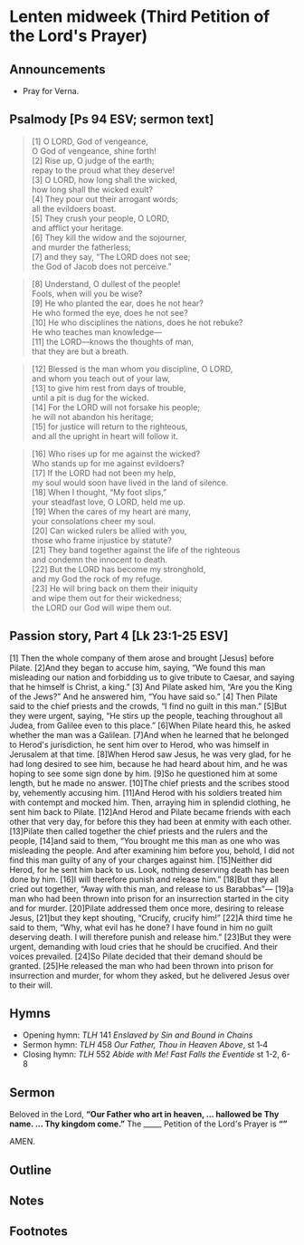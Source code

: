 <head>
<meta charset="utf-8">
<style>
</style>
<title>sermon</title>
</head>

# Lenten midweek (Third Petition of the Lord's Prayer)

## Announcements

* Pray for Verna.

## Psalmody [Ps 94 ESV; sermon text]

> [1] O LORD, God of vengeance,  
> O God of vengeance, shine forth!  
> [2] Rise up, O judge of the earth;  
> repay to the proud what they deserve!  
> [3] O LORD, how long shall the wicked,  
> how long shall the wicked exult?  
> [4] They pour out their arrogant words;  
> all the evildoers boast.  
> [5] They crush your people, O LORD,  
> and afflict your heritage.  
> [6] They kill the widow and the sojourner,  
> and murder the fatherless;  
> [7] and they say, “The LORD does not see;  
> the God of Jacob does not perceive.”
	
> [8] Understand, O dullest of the people!  
> Fools, when will you be wise?  
> [9] He who planted the ear, does he not hear?  
> He who formed the eye, does he not see?  
> [10] He who disciplines the nations, does he not rebuke?  
> He who teaches man knowledge—  
> [11] the LORD—knows the thoughts of man,  
> that they are but a breath.

> [12] Blessed is the man whom you discipline, O LORD,  
> and whom you teach out of your law,  
> [13] to give him rest from days of trouble,  
> until a pit is dug for the wicked.  
> [14] For the LORD will not forsake his people;  
> he will not abandon his heritage;  
> [15] for justice will return to the righteous,  
> and all the upright in heart will follow it.

> [16] Who rises up for me against the wicked?  
> Who stands up for me against evildoers?  
> [17] If the LORD had not been my help,  
> my soul would soon have lived in the land of silence.  
> [18] When I thought, “My foot slips,”  
> your steadfast love, O LORD, held me up.  
> [19] When the cares of my heart are many,  
> your consolations cheer my soul.  
> [20] Can wicked rulers be allied with you,  
> those who frame injustice by statute?  
> [21] They band together against the life of the righteous  
> and condemn the innocent to death.  
> [22] But the LORD has become my stronghold,  
> and my God the rock of my refuge.  
> [23] He will bring back on them their iniquity  
> and wipe them out for their wickedness;  
> the LORD our God will wipe them out.

## Passion story, Part 4 [Lk 23:1-25 ESV]

[1] Then the whole company of them arose and brought [Jesus] before Pilate. [2]And they began to accuse him, saying, “We found this man misleading our nation and forbidding us to give tribute to Caesar, and saying that he himself is Christ, a king.” [3] And Pilate asked him, “Are you the King of the Jews?” And he answered him, “You have said so.” [4] Then Pilate said to the chief priests and the crowds, “I find no guilt in this man.” [5]But they were urgent, saying, “He stirs up the people, teaching throughout all Judea, from Galilee even to this place.”
[6]When Pilate heard this, he asked whether the man was a Galilean. [7]And when he learned that he belonged to Herod's jurisdiction, he sent him over to Herod, who was himself in Jerusalem at that time. [8]When Herod saw Jesus, he was very glad, for he had long desired to see him, because he had heard about him, and he was hoping to see some sign done by him. [9]So he questioned him at some length, but he made no answer. [10]The chief priests and the scribes stood by, vehemently accusing him. [11]And Herod with his soldiers treated him with contempt and mocked him. Then, arraying him in splendid clothing, he sent him back to Pilate. [12]And Herod and Pilate became friends with each other that very day, for before this they had been at enmity with each other.
[13]Pilate then called together the chief priests and the rulers and the people, [14]and said to them, “You brought me this man as one who was misleading the people. And after examining him before you, behold, I did not find this man guilty of any of your charges against him. [15]Neither did Herod, for he sent him back to us. Look, nothing deserving death has been done by him. [16]I will therefore punish and release him.”
[18]But they all cried out together, “Away with this man, and release to us Barabbas”— [19]a man who had been thrown into prison for an insurrection started in the city and for murder. [20]Pilate addressed them once more, desiring to release Jesus, [21]but they kept shouting, “Crucify, crucify him!” [22]A third time he said to them, “Why, what evil has he done? I have found in him no guilt deserving death. I will therefore punish and release him.” [23]But they were urgent, demanding with loud cries that he should be crucified. And their voices prevailed. [24]So Pilate decided that their demand should be granted. [25]He released the man who had been thrown into prison for insurrection and murder, for whom they asked, but he delivered Jesus over to their will.

## Hymns

* Opening hymn: _TLH_ 141 _Enslaved by Sin and Bound in Chains_
* Sermon hymn: _TLH_ 458 _Our Father, Thou in Heaven Above_, st 1‑4
* Closing hymn: _TLH_ 552 _Abide with Me! Fast Falls the Eventide_ st 1-2, 6-8

## Sermon

Beloved in the Lord, **“Our Father who art in heaven, … hallowed be Thy name. … Thy kingdom come.”**
The _____ Petition of the Lord's Prayer is **“”**


AMEN.

## Outline

    
## Notes


## Footnotes

